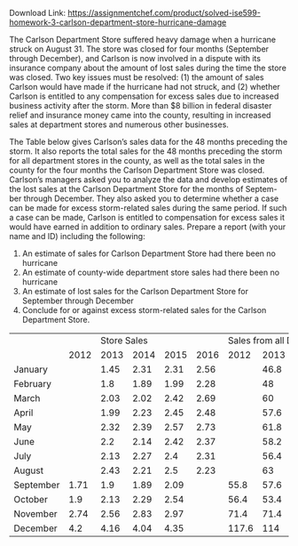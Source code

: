 Download Link: https://assignmentchef.com/product/solved-ise599-homework-3-carlson-department-store-hurricane-damage
<br>



The Carlson Department Store suffered heavy damage when a hurricane struck on August 31. The store was closed for four months (September through December), and Carlson is now involved in a dispute with its insurance company about the amount of lost sales during the time the store was closed. Two key issues must be resolved: (1) the amount of sales Carlson would have made if the hurricane had not struck, and (2) whether Carlson is entitled to any compensation for excess sales due to increased business activity after the storm. More than $8 billion in federal disaster relief and insurance money came into the county, resulting in increased sales at department stores and numerous other businesses.

The Table below gives Carlson’s sales data for the 48 months preceding the storm. It also reports the total sales for the 48 months preceding the storm for all department stores in the county, as well as the total sales in the county for the four months the Carlson Department Store was closed. Carlson’s managers asked you to analyze the data and develop estimates of the lost sales at the Carlson Department Store for the months of Septem- ber through December. They also asked you to determine whether a case can be made for excess storm-related sales during the same period. If such a case can be made, Carlson is entitled to compensation for excess sales it would have earned in addition to ordinary sales. Prepare a report (with your name and ID) including the following:

<ol>

 <li> An estimate of sales for Carlson Department Store had there been no hurricane</li>

 <li> An estimate of county-wide department store sales had there been no hurricane</li>

 <li> An estimate of lost sales for the Carlson Department Store for September through December</li>

 <li> Conclude for or against excess storm-related sales for the Carlson Department Store.</li>

</ol>

<table width="0">

 <tbody>

  <tr>

   <td width="105"></td>

   <td width="45"></td>

   <td colspan="3" width="135">Store Sales</td>

   <td width="71"></td>

   <td colspan="5" width="231">Sales from all Department Stores</td>

  </tr>

  <tr>

   <td width="105"></td>

   <td width="45">2012</td>

   <td width="45">2013</td>

   <td width="45">2014</td>

   <td width="45">2015</td>

   <td width="71">2016</td>

   <td width="49">2012</td>

   <td width="45">2013</td>

   <td width="45">2014</td>

   <td width="49">2015</td>

   <td width="44">2016</td>

  </tr>

  <tr>

   <td width="105">January</td>

   <td width="45"></td>

   <td width="45">1.45</td>

   <td width="45">2.31</td>

   <td width="45">2.31</td>

   <td width="71">2.56</td>

   <td width="49"></td>

   <td width="45">46.8</td>

   <td width="45">46.8</td>

   <td width="49">43.8</td>

   <td width="44">48</td>

  </tr>

  <tr>

   <td width="105">February</td>

   <td width="45"></td>

   <td width="45">1.8</td>

   <td width="45">1.89</td>

   <td width="45">1.99</td>

   <td width="71">2.28</td>

   <td width="49"></td>

   <td width="45">48</td>

   <td width="45">48.6</td>

   <td width="49">45.6</td>

   <td width="44">51.6</td>

  </tr>

  <tr>

   <td width="105">March</td>

   <td width="45"></td>

   <td width="45">2.03</td>

   <td width="45">2.02</td>

   <td width="45">2.42</td>

   <td width="71">2.69</td>

   <td width="49"></td>

   <td width="45">60</td>

   <td width="45">59.4</td>

   <td width="49">57.6</td>

   <td width="44">57.6</td>

  </tr>

  <tr>

   <td width="105">April</td>

   <td width="45"></td>

   <td width="45">1.99</td>

   <td width="45">2.23</td>

   <td width="45">2.45</td>

   <td width="71">2.48</td>

   <td width="49"></td>

   <td width="45">57.6</td>

   <td width="45">58.2</td>

   <td width="49">53.4</td>

   <td width="44">58.2</td>

  </tr>

  <tr>

   <td width="105">May</td>

   <td width="45"></td>

   <td width="45">2.32</td>

   <td width="45">2.39</td>

   <td width="45">2.57</td>

   <td width="71">2.73</td>

   <td width="49"></td>

   <td width="45">61.8</td>

   <td width="45">60.6</td>

   <td width="49">56.4</td>

   <td width="44">60</td>

  </tr>

  <tr>

   <td width="105">June</td>

   <td width="45"></td>

   <td width="45">2.2</td>

   <td width="45">2.14</td>

   <td width="45">2.42</td>

   <td width="71">2.37</td>

   <td width="49"></td>

   <td width="45">58.2</td>

   <td width="45">55.2</td>

   <td width="49">52.8</td>

   <td width="44">57</td>

  </tr>

  <tr>

   <td width="105">July</td>

   <td width="45"></td>

   <td width="45">2.13</td>

   <td width="45">2.27</td>

   <td width="45">2.4</td>

   <td width="71">2.31</td>

   <td width="49"></td>

   <td width="45">56.4</td>

   <td width="45">51</td>

   <td width="49">54</td>

   <td width="44">57.6</td>

  </tr>

  <tr>

   <td width="105">August</td>

   <td width="45"></td>

   <td width="45">2.43</td>

   <td width="45">2.21</td>

   <td width="45">2.5</td>

   <td width="71">2.23</td>

   <td width="49"></td>

   <td width="45">63</td>

   <td width="45">58.8</td>

   <td width="49">60.6</td>

   <td width="44">61.8</td>

  </tr>

  <tr>

   <td width="105">September</td>

   <td width="45">1.71</td>

   <td width="45">1.9</td>

   <td width="45">1.89</td>

   <td width="45">2.09</td>

   <td width="71"></td>

   <td width="49">55.8</td>

   <td width="45">57.6</td>

   <td width="45">49.8</td>

   <td width="49">47.4</td>

   <td width="44">69</td>

  </tr>

  <tr>

   <td width="105">October</td>

   <td width="45">1.9</td>

   <td width="45">2.13</td>

   <td width="45">2.29</td>

   <td width="45">2.54</td>

   <td width="71"></td>

   <td width="49">56.4</td>

   <td width="45">53.4</td>

   <td width="45">54.6</td>

   <td width="49">54.6</td>

   <td width="44">75</td>

  </tr>

  <tr>

   <td width="105">November</td>

   <td width="45">2.74</td>

   <td width="45">2.56</td>

   <td width="45">2.83</td>

   <td width="45">2.97</td>

   <td width="71"></td>

   <td width="49">71.4</td>

   <td width="45">71.4</td>

   <td width="45">65.4</td>

   <td width="49">67.8</td>

   <td width="44">85.2</td>

  </tr>

  <tr>

   <td width="105">December</td>

   <td width="45">4.2</td>

   <td width="45">4.16</td>

   <td width="45">4.04</td>

   <td width="45">4.35</td>

   <td width="71"></td>

   <td width="49">117.6</td>

   <td width="45">114</td>

   <td width="45">102</td>

   <td width="49">100.2</td>

   <td width="44">121.8</td>

  </tr>

 </tbody>

</table>


